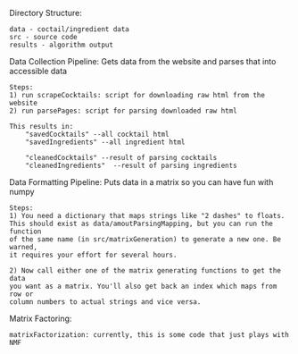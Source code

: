 Directory Structure:

	data - coctail/ingredient data
	src - source code
	results - algorithm output


Data Collection Pipeline:
Gets data from the website and parses that into accessible data

	Steps:
	1) run scrapeCocktails: script for downloading raw html from the website
	2) run parsePages: script for parsing downloaded raw html

	This results in:
		"savedCocktails" --all cocktail html
		"savedIngredients" --all ingredient html

		"cleanedCocktails" --result of parsing cocktails
		"cleanedIngredients"  --result of parsing ingredients


Data Formatting Pipeline:
Puts data in a matrix so you can have fun with numpy

	Steps:
	1) You need a dictionary that maps strings like "2 dashes" to floats.
	This should exist as data/amoutParsingMapping, but you can run the function
	of the same name (in src/matrixGeneration) to generate a new one. Be warned,
	it requires your effort for several hours.
	
	2) Now call either one of the matrix generating functions to get the data
	you want as a matrix. You'll also get back an index which maps from row or
	column numbers to actual strings and vice versa.


Matrix Factoring:

	matrixFactorization: currently, this is some code that just plays with NMF
	